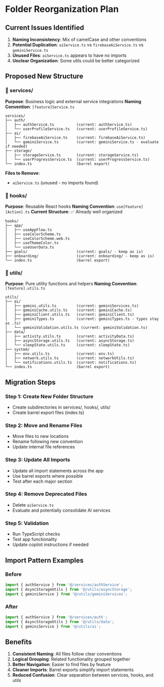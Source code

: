 # Folder Reorganization Plan

## Current Issues Identified
1. **Naming Inconsistency**: Mix of camelCase and other conventions
2. **Potential Duplication**: `aiService.ts` vs `firebaseAiService.ts` vs `geminiService.ts`
3. **Unused Files**: `aiService.ts` appears to have no imports
4. **Unclear Organization**: Some utils could be better categorized

## Proposed New Structure

### 📁 services/
**Purpose**: Business logic and external service integrations
**Naming Convention**: `[feature]Service.ts`

```
services/
├── auth/
│   ├── authService.ts          (current: authService.ts)
│   └── userProfileService.ts   (current: userProfileService.ts)
├── ai/
│   ├── firebaseAiService.ts    (current: firebaseAiService.ts) 
│   └── geminiService.ts        (current: geminiService.ts - evaluate if needed)
├── storage/
│   ├── storageService.ts       (current: storageService.ts)
│   └── userProgressService.ts  (current: userProgressService.ts)
└── index.ts                    (barrel export)
```

**Files to Remove**:
- `aiService.ts` (unused - no imports found)

### 📁 hooks/
**Purpose**: Reusable React hooks
**Naming Convention**: `use[Feature][Action].ts`
**Current Structure**: ✅ Already well organized

```
hooks/
├── app/
│   ├── useAppFlow.ts
│   ├── useColorScheme.ts
│   ├── useColorScheme.web.ts
│   ├── useThemeColor.ts
│   └── useUserData.ts
├── goals/                      (current: goals/ - keep as is)
├── onboarding/                 (current: onboarding/ - keep as is)
└── index.ts                    (barrel export)
```

### 📁 utils/
**Purpose**: Pure utility functions and helpers
**Naming Convention**: `[feature].utils.ts`

```
utils/
├── ai/
│   ├── gemini.utils.ts         (current: geminiServices.ts)
│   ├── geminiCache.utils.ts    (current: geminiCache.ts)
│   ├── geminiClient.utils.ts   (current: geminiClient.ts)
│   ├── geminiTypes.ts          (current: geminiTypes.ts - types stay as .ts)
│   └── geminiValidation.utils.ts (current: geminiValidation.ts)
├── data/
│   ├── activity.utils.ts       (current: activityData.ts)
│   ├── asyncStorage.utils.ts   (current: asyncStorage.ts)
│   └── sleepState.utils.ts     (current: sleepState.ts)
├── system/
│   ├── env.utils.ts            (current: env.ts)
│   ├── network.utils.ts        (current: networkUtils.ts)
│   └── notifications.utils.ts  (current: notifications.ts)
└── index.ts                    (barrel export)
```

## Migration Steps

### Step 1: Create New Folder Structure
- Create subdirectories in services/, hooks/, utils/
- Create barrel export files (index.ts)

### Step 2: Move and Rename Files
- Move files to new locations
- Rename following new convention
- Update internal file references

### Step 3: Update All Imports
- Update all import statements across the app
- Use barrel exports where possible
- Test after each major section

### Step 4: Remove Deprecated Files
- Delete `aiService.ts`
- Evaluate and potentially consolidate AI services

### Step 5: Validation
- Run TypeScript checks
- Test app functionality
- Update copilot instructions if needed

## Import Pattern Examples

### Before
```typescript
import { authService } from '@/services/authService';
import { AsyncStorageUtils } from '@/utils/asyncStorage';
import { geminiService } from '@/utils/geminiServices';
```

### After
```typescript
import { authService } from '@/services/auth';
import { AsyncStorageUtils } from '@/utils/data';
import { geminiService } from '@/utils/ai';
```

## Benefits
1. **Consistent Naming**: All files follow clear conventions
2. **Logical Grouping**: Related functionality grouped together
3. **Better Navigation**: Easier to find files by feature
4. **Cleaner Imports**: Barrel exports simplify import statements
5. **Reduced Confusion**: Clear separation between services, hooks, and utils